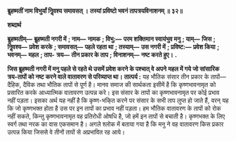 **बॢहष्मतीं नाम विभुर्यां निॢवश्य समावसत् ।** **तस्यां प्रविष्टो भवनं तापत्रयविनाशनम् ॥ ३२॥** 

**शब्दार्थ** 

**बॢहष्मतीम्—** **बॢहष्मती नगरी में** **; नाम—** **नामक** **; विभु:—** **परम शक्तिमान स्वायंभुव मनु** **; याम्—** **जिस** **; निॢवश्य—** **प्रवेश करके** **; समावसत्—** **पहले रहता था** **; तस्याम्—** **उस नगरी में** **; प्रविष्ट:—** **प्रवेश किया** **; भवनम्—** **महल** **; ताप-** **त्रय—** **तीन प्रकार के ताप** **; विनाशनम्—** **नष्ट करते हुए।** **.** 

**जिस बॢहष्मती नगरी में मनु पहले से रहते थे उसमें प्रवेश करने के पश्चात् वे अपने** **महल में गये जो सांसारिक त्रय-तापों को नष्ट करने वाले वातावरण से परिव्याप्त था।** **तात्पर्य :** यह भौतिक संसार तीन प्रकार के तापों—दैहिक, दैविक तथा भौतिक तापों से पूर्ण है। मानव समाज की सार्थकता इसीमें है कि कृष्णभावनामृत को प्रसारित करके आध्यात्मिक वातावरण उत्पन्न करे। इस संसार के तापों का कृष्णभावनामृत पर कोई प्रभाव नहीं पड़ता। इसका अर्थ यह नहीं है कि कृष्ण-भकि्त करने पर संसार के सभी ताप लुप्त हो जाते हैं, वरन् यह कि जो कृष्णभक्त होता है उस पर इन तापों का प्रभाव नहीं पड़ता। हम भौतिक वातावरण के तापों को रोक नहीं सकते, किन्तु कृष्णभावनामृत वह प्रतिरोधी ओषधि है, जो हमें इन तापों से बचाती है। कृष्णभक्त के लिए स्वर्ग तथा नरक का वास एकसमान है। अगले श्लोक में बताया गया है कि मनु ने वह वातावरण किस प्रकार उत्पन्न किया जिससे वे तीनों तापों से अप्रभावित रह आये।  